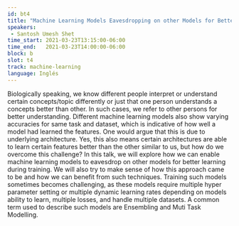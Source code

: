 ```yaml
---
id: bt4
title: "Machine Learning Models Eavesdropping on other Models for Better Learning"
speakers:
 - Santosh Umesh Shet
time_start: 2021-03-23T13:15:00-06:00
time_end:   2021-03-23T14:00:00-06:00
block: b
slot: t4
track: machine-learning
language: Inglés
---
```


Biologically speaking, we know different people interpret or understand certain concepts/topic differently or just that one person understands a concepts better than other. In such cases, we refer to other persons for better understanding. Different machine learning models also show varying accuracies for same task and dataset, which is indicative of how well a model had learned the features. One would argue that this is due to underlying architecture. Yes, this also means certain architectures are able to learn certain features better than the other similar to us, but how do we overcome this challenge? In this talk, we will explore how we can enable machine learning models to eavesdrop on other models for better learning during training. We will also try to make sense of how this approach came to be and how we can benefit from such techniques. Training such models sometimes becomes challenging, as these models require multiple hyper parameter setting or multiple dynamic learning rates depending on models ability to learn, multiple losses, and handle multiple datasets. A common term used to describe such models are Ensembling and Muti Task Modelling.
